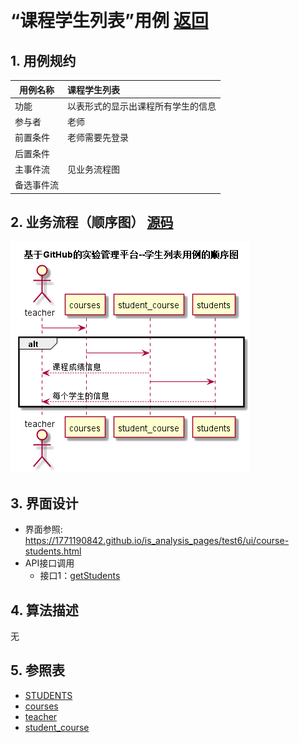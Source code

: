﻿﻿<!-- markdownlint-disable MD033-->
<!-- 禁止MD033类型的警告 https://www.npmjs.com/package/markdownlint -->

# “课程学生列表”用例 [返回](../README.md)
## 1. 用例规约

|用例名称|课程学生列表|
|-------|:-------------|
|功能|以表形式的显示出课程所有学生的信息|
|参与者|老师|
|前置条件|老师需要先登录|
|后置条件| |
|主事件流|见业务流程图 |
|备选事件流| |

## 2. 业务流程（顺序图） [源码](../src/学生列表.puml)
![sequence1](../学生列表.png) 

## 3. 界面设计
- 界面参照: https://1771190842.github.io/is_analysis_pages/test6/ui/course-students.html
- API接口调用
    - 接口1：[getStudents](../接口/getStudents.md) 

## 4. 算法描述
无
    
## 5. 参照表

- [STUDENTS](../数据库设计.md/#STUDENTS)
- [courses](../数据库设计.md/#courses)
- [teacher](../数据库设计.md/#teacher)
- [student_course](../数据库设计.md/#student_course)


